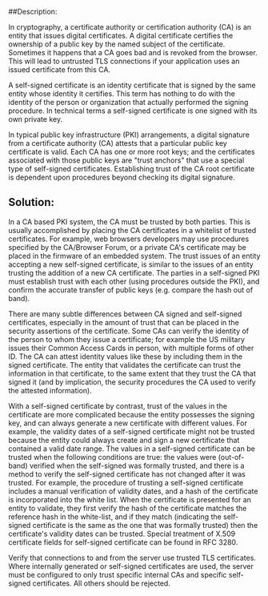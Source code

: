##Description:

In cryptography, a certificate authority or certification authority (CA) is an entity that
issues digital certificates. A digital certificate certifies the ownership of a public key
by the named subject of the certificate. Sometimes it happens that a CA goes bad and is
revoked from the browser. This will lead to untrusted TLS connections if your application
uses an issued certificate from this CA.

A self-signed certificate is an identity certificate that is signed by the same entity whose identity it certifies. This term has nothing to do with the identity of the person or organization that actually performed the signing procedure. In technical terms a self-signed certificate is one signed with its own private key.

In typical public key infrastructure (PKI) arrangements, a digital signature from a certificate authority (CA) attests that a particular public key certificate is valid. Each CA has one or more root keys; and the certificates associated with those public keys are "trust anchors" that use a special type of self-signed certificates. Establishing trust of the CA root certificate is dependent upon procedures beyond checking its digital signature.

## Solution:

In a CA based PKI system, the CA must be trusted by both parties. This is usually accomplished by placing the CA certificates in a whitelist of trusted certificates. For example, web browsers developers may use procedures specified by the CA/Browser Forum, or a private CA's certificate may be placed in the firmware of an embedded system. The trust issues of an entity accepting a new self-signed certificate, is similar to the issues of an entity trusting the addition of a new CA certificate. The parties in a self-signed PKI must establish trust with each other (using procedures outside the PKI), and confirm the accurate transfer of public keys (e.g. compare the hash out of band).

There are many subtle differences between CA signed and self-signed certificates, especially in the amount of trust that can be placed in the security assertions of the certificate. Some CAs can verify the identity of the person to whom they issue a certificate; for example the US military issues their Common Access Cards in person, with multiple forms of other ID. The CA can attest identity values like these by including them in the signed certificate. The entity that validates the certificate can trust the information in that certificate, to the same extent that they trust the CA that signed it (and by implication, the security procedures the CA used to verify the attested information).

With a self-signed certificate by contrast, trust of the values in the certificate are more complicated because the entity possesses the signing key, and can always generate a new certificate with different values. For example, the validity dates of a self-signed certificate might not be trusted because the entity could always create and sign a new certificate that contained a valid date range. The values in a self-signed certificate can be trusted when the following conditions are true: the values were (out-of-band) verified when the self-signed was formally trusted, and there is a method to verify the self-signed certificate has not changed after it was trusted. For example, the procedure of trusting a self-signed certificate includes a manual verification of validity dates, and a hash of the certificate is incorporated into the white list. When the certificate is presented for an entity to validate, they first verify the hash of the certificate matches the reference hash in the white-list, and if they match (indicating the self-signed certificate is the same as the one that was formally trusted) then the certificate's validity dates can be trusted. Special treatment of X.509 certificate fields for self-signed certificate can be found in RFC 3280.

Verify that connections to and from the server use trusted TLS certificates. Where internally generated or self-signed certificates are used, the server must be configured to only trust specific internal CAs and specific self-signed certificates. All others should be rejected.
